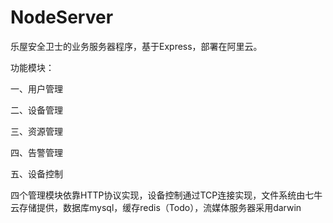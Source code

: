 NodeServer
==========

乐屋安全卫士的业务服务器程序，基于Express，部署在阿里云。

功能模块：
  
  一、用户管理
  
  二、设备管理
  
  三、资源管理
  
  四、告警管理
  
  五、设备控制
  
四个管理模块依靠HTTP协议实现，设备控制通过TCP连接实现，文件系统由七牛云存储提供，数据库mysql，缓存redis（Todo），流媒体服务器采用darwin
